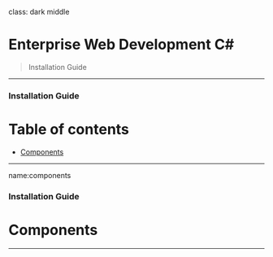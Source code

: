 class: dark middle

# Enterprise Web Development C&#35;
> Installation Guide

---
### Installation Guide
# Table of contents

- [Components](#components)

---
name:components
### Installation Guide
# Components

---
